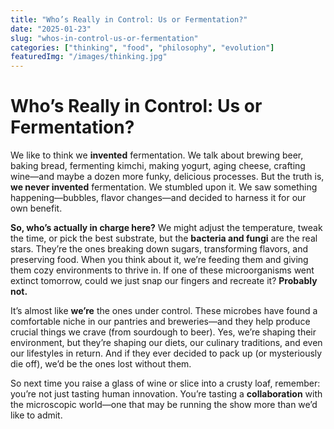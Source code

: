 ```yaml
---
title: "Who’s Really in Control: Us or Fermentation?"
date: "2025-01-23"
slug: "whos-in-control-us-or-fermentation"
categories: ["thinking", "food", "philosophy", "evolution"]
featuredImg: "/images/thinking.jpg"
---
```


# Who’s Really in Control: Us or Fermentation?

We like to think we **invented** fermentation. We talk about brewing beer, baking bread, fermenting kimchi, making yogurt, aging cheese, crafting wine—and maybe a dozen more funky, delicious processes. But the truth is, **we never invented** fermentation. We stumbled upon it. We saw something happening—bubbles, flavor changes—and decided to harness it for our own benefit.

**So, who’s actually in charge here?** We might adjust the temperature, tweak the time, or pick the best substrate, but the **bacteria and fungi** are the real stars. They’re the ones breaking down sugars, transforming flavors, and preserving food. When you think about it, we’re feeding them and giving them cozy environments to thrive in. If one of these microorganisms went extinct tomorrow, could we just snap our fingers and recreate it? **Probably not.**

It’s almost like **we’re** the ones under control. These microbes have found a comfortable niche in our pantries and breweries—and they help produce crucial things we crave (from sourdough to beer). Yes, we’re shaping their environment, but they’re shaping our diets, our culinary traditions, and even our lifestyles in return. And if they ever decided to pack up (or mysteriously die off), we’d be the ones lost without them.

So next time you raise a glass of wine or slice into a crusty loaf, remember: you’re not just tasting human innovation. You’re tasting a **collaboration** with the microscopic world—one that may be running the show more than we’d like to admit.